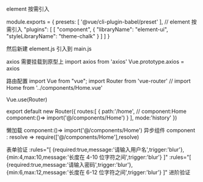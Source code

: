 element 按需引入

module.exports = {
presets: [
'@vue/cli-plugin-babel/preset'
],
// element 按需引入
"plugins": [
[
"component",
{
"libraryName": "element-ui",
"styleLibraryName": "theme-chalk"
}
]
]
}

然后新建 element.js 引入到 main.js

axios 需要挂载到原型上 import axios from 'axios' Vue.prototype.axios = axios

路由配置
import Vue from "vue";
import Router from 'vue-router'
// import Home from '../components/Home.vue'

Vue.use(Router)

export default new Router({
routes:[
{
path:'/home',
// component:Home
component:()=> import('@/components/Home')
}
],
mode:'history'
})

懒加载 component:()=> import('@/components/Home')
异步组件 component : resolve => require(['@/components/Home'],resolve)

表单验证
:rules="[
{required:true,message:'请输入用户名',trigger:'blur'},
{min:4,max:10,message:'长度在 4-10 位字符之间',trigger:'blur'}
]"
:rules="[
{required:true,message:'请输入密码',trigger:'blur'},
{min:6,max:12,message:'长度在 6-12 位字符之间',trigger:'blur'}
]"
进阶验证
<template>

  <div class="login">
    <el-card class="box-card">
      <div slot="header" class="clearfix">
        <span>通用后台管理系統</span>
      </div>
      <el-form label-width="80px" :model="form" ref="form" :rules="rules">
        <el-form-item
          label="用戶名"
          prop="username"
        >
          <el-input v-model="form.username"></el-input>
        </el-form-item>
        <el-form-item
          label="密码"
          prop="password"
        >
          <el-input type="password" v-model="form.password"></el-input>
        </el-form-item>
        <el-form-item>
          <el-button type="primary" @click="login('form')">登录</el-button>
        </el-form-item>
      </el-form>
    </el-card>
  </div>
</template>

  <script>
import toolCon from "../../plugins/toolCon";
export default {
  data() {
    const validataName =  (rule,value,callback) => {
        // 请输入4-10位昵称
        let reg = /(^[a-zA-Z0-9]{4,10}$)/
        if(value == ''){
            callback(new Error('请输入用户名'))
            
        }else if(!reg.test(value)){
            callback(new Error('请输入4-10位用户名'))
        }else{
            callback()
        }
    }
    const validataPass =  (rule,value,callback) => {
        // 6-12位密码需要包含大小写字母和数组以及特殊符号
        let pass = /^\S*(?=\S{6,12})(?=\S*\d)(?=\S*[A-Z])(?=\S*[a-z])(?=\S*[!@#$%^&*? ])\S*$/
        if(value == ''){
            callback(new Error('请输入密码'))
            
        }else if(!pass.test(value)){
            callback(new Error('12位密码需要包含大小写字母和数组以及特殊符号'))
        }else{
            callback()
        }
    }
    return {
      form: {
        username: "",
        password: "",
      },
      rules:{
        username:[{validator:validataName,trigger:'blur'}],
        password:[{validator:validataPass,trigger:'blur'}],
      }
    };
  },
  methods: {
    login(form) {
      this.$refs[form].validate((valid) => {
        if (valid) {
          this.toolCon.setLocal("username", this.username);
          //  this.axios.post('https://rapserver.sunmi.com/app/mock/340/login',this.form)
          //  .then(res=>{
          //     if(res.data.status === 200){

          //     }
          //  })
        } else {
          console.error(this.from);
        }
      });
    },
  },
};
</script>
  <style lang="scss" scoped>
        .login {
        width: 100%;
        height: 100%;
        position: absolute;
        background: #409eef;
        .box-card {
            width: 450px;
            margin: 200px auto;
            div {
            text-align: center;
            font-size: 30px;
            }
            .el-button {
            width: 100%;
            }
        }
        }
</style>

